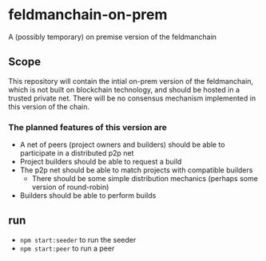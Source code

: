 # feldmanchain-on-prem

A (possibly temporary) on premise version of the feldmanchain

## Scope

This repository will contain the intial on-prem version of the feldmanchain, which is not built on blockchain technology, and should be hosted in a trusted private net. There will be no consensus mechanism implemented in this version of the chain.

### The planned features of this version are

- A net of peers (project owners and builders) should be able to participate in a distributed p2p net
- Project builders should be able to request a build
- The p2p net should be able to match projects with compatible builders
  - There should be some simple distribution mechanics (perhaps some version of round-robin)
- Builders should be able to perform builds

## run

* `npm start:seeder` to run the seeder
* `npm start:peer` to run a peer
